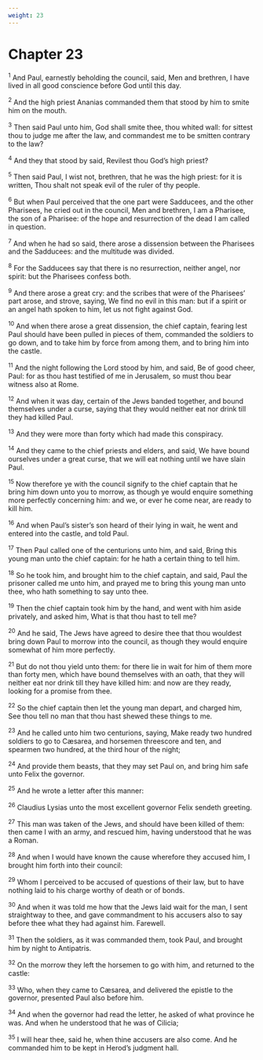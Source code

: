 ```yaml
---
weight: 23
---
```


# Chapter 23

<sup>1</sup> And Paul, earnestly beholding the council, said, Men and brethren, I have lived in all good conscience before God until this day. 

<sup>2</sup> And the high priest Ananias commanded them that stood by him to smite him on the mouth. 

<sup>3</sup> Then said Paul unto him, God shall smite thee, thou whited wall: for sittest thou to judge me after the law, and commandest me to be smitten contrary to the law? 

<sup>4</sup> And they that stood by said, Revilest thou God’s high priest? 

<sup>5</sup> Then said Paul, I wist not, brethren, that he was the high priest: for it is written, Thou shalt not speak evil of the ruler of thy people. 

<sup>6</sup> But when Paul perceived that the one part were Sadducees, and the other Pharisees, he cried out in the council, Men and brethren, I am a Pharisee, the son of a Pharisee: of the hope and resurrection of the dead I am called in question. 

<sup>7</sup> And when he had so said, there arose a dissension between the Pharisees and the Sadducees: and the multitude was divided. 

<sup>8</sup> For the Sadducees say that there is no resurrection, neither angel, nor spirit: but the Pharisees confess both. 

<sup>9</sup> And there arose a great cry: and the scribes that were of the Pharisees’ part arose, and strove, saying, We find no evil in this man: but if a spirit or an angel hath spoken to him, let us not fight against God. 

<sup>10</sup> And when there arose a great dissension, the chief captain, fearing lest Paul should have been pulled in pieces of them, commanded the soldiers to go down, and to take him by force from among them, and to bring him into the castle. 

<sup>11</sup> And the night following the Lord stood by him, and said, Be of good cheer, Paul: for as thou hast testified of me in Jerusalem, so must thou bear witness also at Rome. 

<sup>12</sup> And when it was day, certain of the Jews banded together, and bound themselves under a curse, saying that they would neither eat nor drink till they had killed Paul. 

<sup>13</sup> And they were more than forty which had made this conspiracy. 

<sup>14</sup> And they came to the chief priests and elders, and said, We have bound ourselves under a great curse, that we will eat nothing until we have slain Paul. 

<sup>15</sup> Now therefore ye with the council signify to the chief captain that he bring him down unto you to morrow, as though ye would enquire something more perfectly concerning him: and we, or ever he come near, are ready to kill him. 

<sup>16</sup> And when Paul’s sister’s son heard of their lying in wait, he went and entered into the castle, and told Paul. 

<sup>17</sup> Then Paul called one of the centurions unto him, and said, Bring this young man unto the chief captain: for he hath a certain thing to tell him. 

<sup>18</sup> So he took him, and brought him to the chief captain, and said, Paul the prisoner called me unto him, and prayed me to bring this young man unto thee, who hath something to say unto thee. 

<sup>19</sup> Then the chief captain took him by the hand, and went with him aside privately, and asked him, What is that thou hast to tell me? 

<sup>20</sup> And he said, The Jews have agreed to desire thee that thou wouldest bring down Paul to morrow into the council, as though they would enquire somewhat of him more perfectly. 

<sup>21</sup> But do not thou yield unto them: for there lie in wait for him of them more than forty men, which have bound themselves with an oath, that they will neither eat nor drink till they have killed him: and now are they ready, looking for a promise from thee. 

<sup>22</sup> So the chief captain then let the young man depart, and charged him, See thou tell no man that thou hast shewed these things to me. 

<sup>23</sup> And he called unto him two centurions, saying, Make ready two hundred soldiers to go to Cæsarea, and horsemen threescore and ten, and spearmen two hundred, at the third hour of the night; 

<sup>24</sup> And provide them beasts, that they may set Paul on, and bring him safe unto Felix the governor. 

<sup>25</sup> And he wrote a letter after this manner: 

<sup>26</sup> Claudius Lysias unto the most excellent governor Felix sendeth greeting. 

<sup>27</sup> This man was taken of the Jews, and should have been killed of them: then came I with an army, and rescued him, having understood that he was a Roman. 

<sup>28</sup> And when I would have known the cause wherefore they accused him, I brought him forth into their council: 

<sup>29</sup> Whom I perceived to be accused of questions of their law, but to have nothing laid to his charge worthy of death or of bonds. 

<sup>30</sup> And when it was told me how that the Jews laid wait for the man, I sent straightway to thee, and gave commandment to his accusers also to say before thee what they had against him. Farewell. 

<sup>31</sup> Then the soldiers, as it was commanded them, took Paul, and brought him by night to Antipatris. 

<sup>32</sup> On the morrow they left the horsemen to go with him, and returned to the castle: 

<sup>33</sup> Who, when they came to Cæsarea, and delivered the epistle to the governor, presented Paul also before him. 

<sup>34</sup> And when the governor had read the letter, he asked of what province he was. And when he understood that he was of Cilicia; 

<sup>35</sup> I will hear thee, said he, when thine accusers are also come. And he commanded him to be kept in Herod’s judgment hall. 


